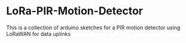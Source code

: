 # LoRa-PIR-Motion-Detector
This is a collection of arduino sketches for a PIR motion detector using LoRaWAN for data uplinks
